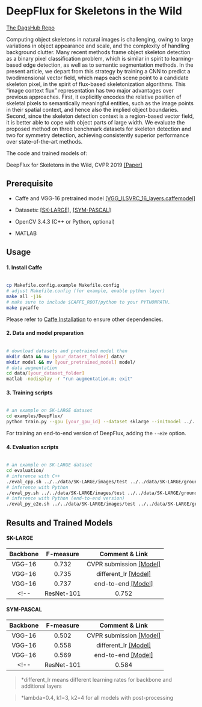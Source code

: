 # DeepFlux for Skeletons in the Wild

[The DagsHub Repo](https://dagshub.com/Bharat-mtr/DeepFlux)

Computing object skeletons in natural images is challenging, owing to large variations in object appearance and scale, and the complexity of handling background clutter. Many recent methods frame object skeleton detection as a binary pixel classification problem, which is similar in spirit to learning-based edge detection, as well as to semantic segmentation methods. In the present article, we depart from this strategy by training a CNN to predict a twodimensional vector field, which maps each scene point to a candidate skeleton pixel, in the spirit of flux-based skeletonization algorithms. This “image context flux” representation has two major advantages over previous approaches. First, it explicitly encodes the relative position of skeletal pixels to semantically meaningful entities, such as the image points in their spatial context, and hence also the implied object boundaries. Second, since the skeleton detection context is a region-based vector field, it is better able to cope with object parts of large width. We evaluate the proposed method on three benchmark datasets for skeleton detection and two for symmetry detection, achieving consistently superior performance over state-of-the-art methods.

The code and trained models of:

DeepFlux for Skeletons in the Wild, CVPR 2019 [[Paper]](http://openaccess.thecvf.com/content_CVPR_2019/papers/Wang_DeepFlux_for_Skeletons_in_the_Wild_CVPR_2019_paper.pdf)

## Prerequisite

- Caffe and VGG-16 pretrained model [[VGG_ILSVRC_16_layers.caffemodel]](http://www.robots.ox.ac.uk/~vgg/software/very_deep/caffe/VGG_ILSVRC_16_layers.caffemodel)

- Datasets: [[SK-LARGE]](https://dagshub.com/Bharat-mtr/DeepFlux/src/master/data/SK-LARGE), [[SYM-PASCAL]](https://dagshub.com/Bharat-mtr/DeepFlux/src/master/data/SymPASCAL-by-KZ)

- OpenCV 3.4.3 (C++ or Python, optional)

- MATLAB

## Usage

#### 1. Install Caffe

```bash

cp Makefile.config.example Makefile.config
# adjust Makefile.config (for example, enable python layer)
make all -j16
# make sure to include $CAFFE_ROOT/python to your PYTHONPATH.
make pycaffe

```

Please refer to [Caffe Installation](http://caffe.berkeleyvision.org/install_apt.html) to ensure other dependencies.

#### 2. Data and model preparation

```bash

# download datasets and pretrained model then
mkdir data && mv [your_dataset_folder] data/
mkdir model && mv [your_pretrained_model] model/
# data augmentation
cd data/[your_dataset_folder]
matlab -nodisplay -r "run augmentation.m; exit"

```

#### 3. Training scripts

```bash

# an example on SK-LARGE dataset
cd examples/DeepFlux/
python train.py --gpu [your_gpu_id] --dataset sklarge --initmodel ../../models/VGG_ILSVRC_16_layers.caffemodel

```

For training an end-to-end version of DeepFlux, adding the `--e2e` option.

#### 4. Evaluation scripts

```bash

# an example on SK-LARGE dataset
cd evaluation/
# inference with C++
./eval_cpp.sh ../../data/SK-LARGE/images/test ../../data/SK-LARGE/groundTruth/test ../../models/sklarge_iter_40000.caffemodel
# inference with Python
./eval_py.sh ../../data/SK-LARGE/images/test ../../data/SK-LARGE/groundTruth/test ../../models/sklarge_iter_40000.caffemodel
# inference with Python (end-to-end version)
./eval_py_e2e.sh ../../data/SK-LARGE/images/test ../../data/SK-LARGE/groundTruth/test ../../models/sklarge_iter_40000.caffemodel

```

## Results and Trained Models

#### SK-LARGE

| Backbone | F-measure | Comment & Link |
|:-------------:|:-------------:|:-----:|
| VGG-16 | 0.732 | CVPR submission [[Model]](https://dagshub.com/Bharat-mtr/DeepFlux/src/master/model/sklarge_iter_40000_CVPR.caffemodel) |
| VGG-16 | 0.735 | different_lr [[Model]](https://dagshub.com/Bharat-mtr/DeepFlux/src/master/model/sklarge_iter_40000_DifferentLR.caffemodel) |
| VGG-16 | 0.737 | end-to-end [[Model]](https://dagshub.com/Bharat-mtr/DeepFlux/src/master/model/0.737_sklarge_iter_40000_end2end.caffemodel) |
<!-- | ResNet-101 | 0.752 | different_lr [[Available soon]]() | -->

#### SYM-PASCAL

| Backbone | F-measure | Comment & Link |
|:-------------:|:-------------:|:-----:|
| VGG-16 | 0.502 | CVPR submission [[Model]](https://dagshub.com/Bharat-mtr/DeepFlux/src/master/model/sympascal_iter_40000_CVPR.caffemodel) |
| VGG-16 | 0.558 | different_lr [[Model]](https://dagshub.com/Bharat-mtr/DeepFlux/src/master/model/sympascal_iter_40000_DifferentLR.caffemodel) |
| VGG-16 | 0.569 | end-to-end [[Model]](https://dagshub.com/Bharat-mtr/DeepFlux/src/master/model/0.569_sympascal_iter_40000.caffemodel) |
<!-- | ResNet-101 | 0.584 | different_lr [[Available soon]]() | -->

>*different_lr means different learning rates for backbone and additional layers

>*lambda=0.4, k1=3, k2=4 for all models with post-processing
